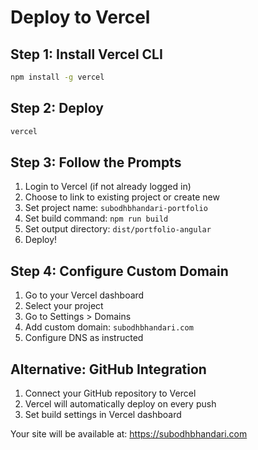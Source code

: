 # Deploy to Vercel

## Step 1: Install Vercel CLI
```bash
npm install -g vercel
```

## Step 2: Deploy
```bash
vercel
```

## Step 3: Follow the Prompts
1. Login to Vercel (if not already logged in)
2. Choose to link to existing project or create new
3. Set project name: `subodhbhandari-portfolio`
4. Set build command: `npm run build`
5. Set output directory: `dist/portfolio-angular`
6. Deploy!

## Step 4: Configure Custom Domain
1. Go to your Vercel dashboard
2. Select your project
3. Go to Settings > Domains
4. Add custom domain: `subodhbhandari.com`
5. Configure DNS as instructed

## Alternative: GitHub Integration
1. Connect your GitHub repository to Vercel
2. Vercel will automatically deploy on every push
3. Set build settings in Vercel dashboard

Your site will be available at: https://subodhbhandari.com 
